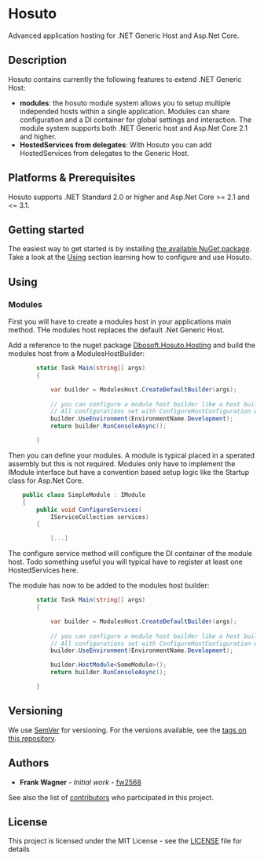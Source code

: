 # Hosuto
Advanced application hosting for .NET Generic Host and Asp.Net Core.


## Description

Hosuto contains currently the following features to extend .NET Generic Host: 

- **modules**: the hosuto module system allows you to setup multiple independed hosts within a single application. Modules can share configuration and a DI container for global settings and interaction. The module system supports both .NET Generic host and Asp.Net Core 2.1 and higher. 
- **HostedServices from delegates**: With Hosuto you can add HostedServices from delegates to the Generic Host. 

## Platforms & Prerequisites

Hosuto supports .NET Standard 2.0 or higher and Asp.Net Core >= 2.1 and <= 3.1.


## Getting started

The easiest way to get started is by installing [the available NuGet package](https://www.nuget.org/packages/Dbosoft.Hosuto). 
Take a look at the [Using](#using) section learning how to configure and use Hosuto.

## Using

### Modules

First you will have to create a modules host in your applications main method. THe modules host replaces the default .Net Generic Host. 

Add a reference to the nuget package [Dbosoft.Hosuto.Hosting](https://www.nuget.org/packages/Dbosoft.Hosuto.Hosting) and build the modules host from a ModulesHostBuilder: 

```csharp
        static Task Main(string[] args)
        {

            var builder = ModulesHost.CreateDefaultBuilder(args);
            
            // you can configure a module host builder like a host builder.
            // All configurations set with ConfigureHostConfiguration will be shared between all modules.
            builder.UseEnvironment(EnvironmentName.Development);
            return builder.RunConsoleAsync();

        }

  ```

Then you can define your modules. A module is typical placed in a sperated assembly but this is not required. 
Modules only have to implement the IModule interface but have a convention based setup logic like the Startup class for Asp.Net Core. 

```csharp
    public class SimpleModule : IModule
    {
        public void ConfigureServices(
            IServiceCollection services)
        {

            [...]
  ```

The configure service method will configure the DI container of the module host. Todo something useful you will typical have to register at least one HostedServices here. 

The module has now to be added to the modules host builder: 

```csharp
        static Task Main(string[] args)
        {

            var builder = ModulesHost.CreateDefaultBuilder(args);
            
            // you can configure a module host builder like a host builder.
            // All configurations set with ConfigureHostConfiguration will be shared between all modules.
            builder.UseEnvironment(EnvironmentName.Development);

            builder.HostModule<SomeModule>();
            return builder.RunConsoleAsync();

        }

  ```


## Versioning

We use [SemVer](http://semver.org/) for versioning. For the versions available, see the [tags on this repository](https://github.com/dbosoft/YaNco/tags). 

## Authors

* **Frank Wagner** - *Initial work* - [fw2568](https://github.com/fw2568)

See also the list of [contributors](https://github.com/Dbosoft/YaNco/contributors) who participated in this project.


## License

This project is licensed under the MIT License - see the [LICENSE](LICENSE) file for details



